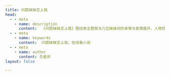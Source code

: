 ```yaml
---  
title: 问题妹妹恋上我
head:  
  - - meta  
    - name: description  
      content:  《问题妹妹恋上我》围绕男主楚南与几位妹妹间的亲情与爱情展开，人物性格鲜明，各具特色。通过情感纠葛和心灵成长的描绘，小说展现了都市生活中的复杂人性与温情，情节紧凑，细腻动人，引发读者深思与共鸣。
  - - meta  
    - name: keywords  
      content:  问题妹妹恋上我，在线看小说
  - - meta
    - name: author
      content: 负是非
layout: false

---  
```

<NovelReader/>
